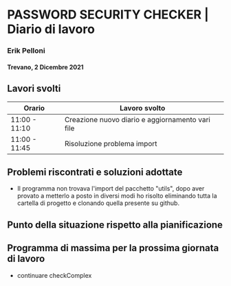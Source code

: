 # PASSWORD SECURITY CHECKER | Diario di lavoro
### Erik Pelloni
#### Trevano, 2 Dicembre 2021

## Lavori svolti


|Orario        |Lavoro svolto                                                  |
|--------------|---------------------------------------------------------------|
|11:00 - 11:10 |Creazione nuovo diario e aggiornamento vari file               |
|11:00 - 11:45 |Risoluzione problema import                                    |



##  Problemi riscontrati e soluzioni adottate
+ Il programma non trovava l'import del pacchetto "utils", dopo aver provato a metterlo a posto
in diversi modi ho risolto eliminando tutta la cartella di progetto e clonando quella presente
su github.

##  Punto della situazione rispetto alla pianificazione

## Programma di massima per la prossima giornata di lavoro
+ continuare checkComplex